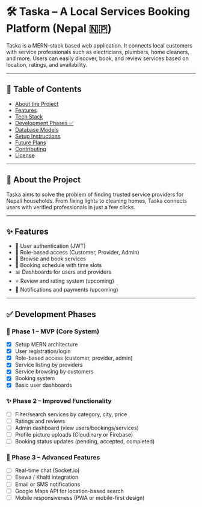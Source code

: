 # 🛠️ Taska – A Local Services Booking Platform (Nepal 🇳🇵)

Taska is a MERN-stack based web application. It connects local customers with service professionals such as electricians, plumbers, home cleaners, and more. Users can easily discover, book, and review services based on location, ratings, and availability.

---

## 📌 Table of Contents

- [About the Project](#about-the-project)
- [Features](#features)
- [Tech Stack](#tech-stack)
- [Development Phases ✅](#development-phases-)
- [Database Models](#database-models)
- [Setup Instructions](#setup-instructions)
- [Future Plans](#future-plans)
- [Contributing](#contributing)
- [License](#license)

---

## 📖 About the Project

Taska aims to solve the problem of finding trusted service providers for Nepali households. From fixing lights to cleaning homes, Taska connects users with verified professionals in just a few clicks.

---

## ✨ Features

- 👤 User authentication (JWT)
- 🧍 Role-based access (Customer, Provider, Admin)
- 🧰 Browse and book services
- 📆 Booking schedule with time slots
- 📊 Dashboards for users and providers
- ⭐ Review and rating system (upcoming)
- 🔔 Notifications and payments (upcoming)

---

## ✅ Development Phases

### 📍 Phase 1 – MVP (Core System)
- [x] Setup MERN architecture
- [x] User registration/login
- [x] Role-based access (customer, provider, admin)
- [x] Service listing by providers
- [x] Service browsing by customers
- [x] Booking system
- [x] Basic user dashboards

### ✨ Phase 2 – Improved Functionality
- [ ] Filter/search services by category, city, price
- [ ] Ratings and reviews
- [ ] Admin dashboard (view users/bookings/services)
- [ ] Profile picture uploads (Cloudinary or Firebase)
- [ ] Booking status updates (pending, accepted, completed)

### 🚀 Phase 3 – Advanced Features
- [ ] Real-time chat (Socket.io)
- [ ] Esewa / Khalti integration
- [ ] Email or SMS notifications
- [ ] Google Maps API for location-based search
- [ ] Mobile responsiveness (PWA or mobile-first design)
